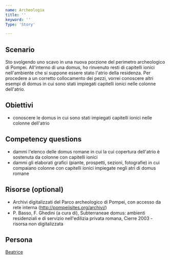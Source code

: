 ```yaml
---
name: Archeologia
title: ''
keyword: ''
Type: 'Story'

---
```


## Scenario
Sto svolgendo uno scavo in una nuova porzione del perimetro archeologico di Pompei. All'interno di una domus, ho rinvenuto resti di capitelli ionici nell'ambiente che si suppone essere stato l'atrio della residenza. Per procedere a un corretto collocamento dei pezzi, vorrei conoscere altri esempi di domus in cui sono stati impiegati capitelli ionici nelle colonne dell'atrio.

## Obiettivi
- conoscere le domus in cui sono stati impiegati capitelli ionici nelle colonne dell'atrio

## Competency questions
- dammi l'elenco delle domus romane in cui la cui copertura dell'atrio è sostenuta da colonne con capitelli ionici
- dammi gli elaborati grafici (piante, prospetti, sezioni, fotografie) in cui compaiano colonne con capitelli ionici impiegate negli atri di domus romane

## Risorse (optional)
- Archivi digitalizzati del Parco archeologico di Pompei, con accesso da rete interna (http://pompeiisites.org/archivi/)
- P. Basso, F. Ghedini (a cura di), Subterraneae domus: ambienti residenziali e di servizio nell'edilizia privata romana, Cierre 2003 - risorsa non digitalizzata

## Persona
[Beatrice](https://github.com/read-project/stories/blob/main/Persona/Beatrice.md) 

